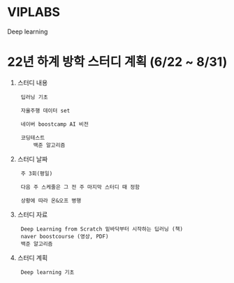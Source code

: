 # VIPLABS
Deep learning


22년 하계 방학 스터디 계획 (6/22 ~ 8/31)
==================================


1. 스터디 내용

        딥러닝 기초
   
        자율주행 데이터 set
   
        네이버 boostcamp AI 비전
   
        코딩테스트
            백준 알고리즘
      
2. 스터디 날짜

        주 3회(평일)
    
        다음 주 스케줄은 그 전 주 마지막 스터디 때 정함
    
        상황에 따라 온&오프 병행


3. 스터디 자료
        
        Deep Learning from Scratch 밑바닥부터 시작하는 딥러닝 (책)
        naver boostcourse (영상, PDF)
        백준 알고리즘
        
4. 스터디 계획

        Deep learning 기초
        
        
        
    
